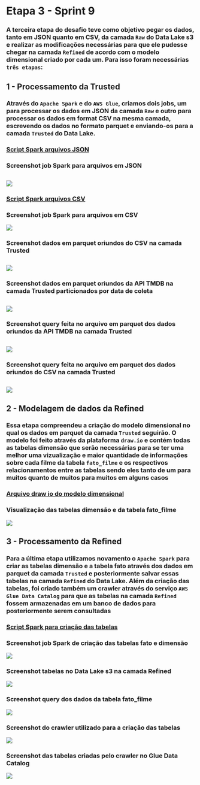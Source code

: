 # Etapa 3 - Sprint 9

### A terceira etapa do desafio teve como objetivo pegar os dados, tanto em JSON quanto em CSV, da camada `Raw` do Data Lake s3 e realizar as modificações necessárias para que ele pudesse chegar na camada `Refined` de acordo com o modelo dimensional criado por cada um. Para isso foram necessárias `três etapas`:

## 1 - Processamento da Trusted

### Através do `Apache Spark` e do `AWS Glue`, criamos dois jobs, um para processar os dados em **JSON** da camada `Raw` e outro para processar os dados em format **CSV** na mesma camada, escrevendo os dados no formato **parquet** e enviando-os para a camada `Trusted` do Data Lake.

### [Script Spark arquivos JSON](./json_parquet.py)

### Screenshot job Spark para arquivos em JSON

## ![](./json_parquet.png)

### [Script Spark arquivos CSV](./csv_parquet.py)

### Screenshot job Spark para arquivos em CSV

![](./csv_parquet.png)

### Screenshot dados em parquet oriundos do CSV na camada Trusted

## ![](./camada_trusted.png)

### Screenshot dados em parquet oriundos da API TMDB na camada Trusted particionados por data de coleta

## ![](./arquivos_json_trusted.png)

### Screenshot query feita no arquivo em parquet dos dados oriundos da API TMDB na camada Trusted

## ![](./query_json_Trusted.png)

### Screenshot query feita no arquivo em parquet dos dados oriundos do CSV na camada Trusted

## ![](./query_csv_Trusted.png)

## 2 - Modelagem de dados da Refined

### Essa etapa compreendeu a criação do modelo dimensional no qual os dados em parquet da camada `Trusted` seguirão. O modelo foi feito através da plataforma `draw.io` e contém todas as tabelas dimensão que serão necessárias para se ter uma melhor uma vizualização e maior quantidade de informações sobre cada filme da tabela `fato_filme` e os respectivos relacionamentos entre as tabelas sendo eles tanto de **um para muitos** quanto de **muitos para muitos** em alguns casos

### [Arquivo draw io do modelo dimensional](./modelagem.drawio)

### Visualização das tabelas dimensão e da tabela fato_filme

![](./modelo_dimensional.PNG)

## 3 - Processamento da Refined

### Para a última etapa utilizamos novamento o `Apache Spark` para criar as tabelas dimensão e a tabela fato através dos dados em parquet da camada `Trusted` e posteriormente salvar essas tabelas na camada `Refined` do Data Lake. Além da criação das tabelas, foi criado também um crawler através do serviço `AWS Glue Data Catalog` para que as tabelas na camada `Refined` fossem armazenadas em um banco de dados para posteriormente serem consultadas

### [Script Spark para criação das tabelas](./parquet_refined.py)

### Screenshot job Spark de criação das tabelas fato e dimensão

![](./parquet_refined.png)

### Screenshot tabelas no Data Lake s3 na camada Refined

![](./tabelas_s3_refined.png)

### Screenshot query dos dados da tabela fato_filme

![](./query_fato_filme.png)

### Screenshot do crawler utilizado para a criação das tabelas

![](./crawler.png)

### Screenshot das tabelas criadas pelo crawler no Glue Data Catalog

![](./data_catalog.png)
